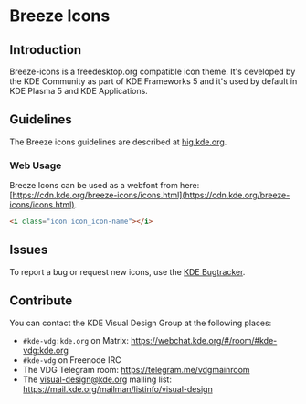 # Breeze Icons

## Introduction

Breeze-icons is a freedesktop.org compatible icon theme. It's developed by the KDE Community as part of KDE Frameworks 5 and it's used by default in KDE Plasma 5 and KDE Applications.

## Guidelines

The Breeze icons guidelines are described at [hig.kde.org](https://hig.kde.org).

### Web Usage 

Breeze Icons can be used as a webfont from here: [https://cdn.kde.org/breeze-icons/icons.html](https://cdn.kde.org/breeze-icons/icons.html).

```html
<i class="icon icon_icon-name"></i>
```

## Issues

To report a bug or request new icons, use the [KDE Bugtracker](https://bugs.kde.org/enter_bug.cgi?product=Breeze&component=Icons).

## Contribute

You can contact the KDE Visual Design Group at the following places:

- `#kde-vdg:kde.org` on Matrix: <https://webchat.kde.org/#/room/#kde-vdg:kde.org>
- `#kde-vdg` on Freenode IRC
- The VDG Telegram room: <https://telegram.me/vdgmainroom>
- The visual-design@kde.org mailing list: <https://mail.kde.org/mailman/listinfo/visual-design>
